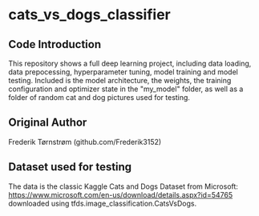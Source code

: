 # cats_vs_dogs_classifier

## Code Introduction
This repository shows a full deep learning project, including data loading, data prepocessing, hyperparameter tuning, model training and 
model testing. Included is the model architecture, the weights, the training configuration and optimizer state in the "my_model" folder,
as well as a folder of random cat and dog pictures used for testing. 

## Original Author
Frederik Tørnstrøm (github.com/Frederik3152)

## Dataset used for testing
The data is the classic Kaggle Cats and Dogs Dataset from Microsoft: https://www.microsoft.com/en-us/download/details.aspx?id=54765 
downloaded using tfds.image_classification.CatsVsDogs.
